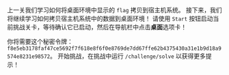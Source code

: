 上一关我们学习如何将桌面环境中显示的 `flag` 拷贝到宿主机系统。
接下来，我们将继续学习如何拷贝宿主机系统中的数据到桌面环境！
请使用 `Start` 按钮启动当前挑战关卡，等待确认它已启动，然后在导航栏中点击**桌面**选项卡！

你将需要这个秘密令牌：`f8e5eb3178faf47ce5692f7f618e8f6f0e8769de7dd67ffe62b4375430a31e1b9d18a9574e8231e98572`。
开始挑战，在挑战中运行 `/challenge/solve` 以获得更多提示！
